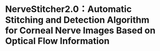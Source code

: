 NerveStitcher2.0：Automatic Stitching and Detection Algorithm for Corneal Nerve Images Based on Optical Flow Information
=======
